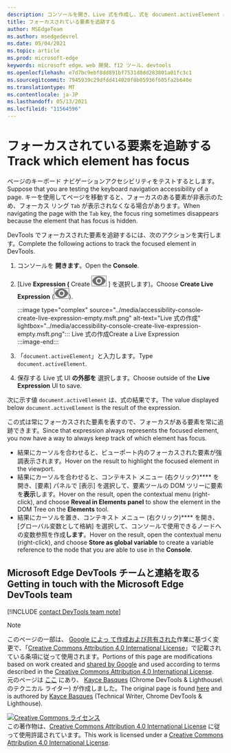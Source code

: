 ```yaml
---
description: コンソールを開き、Live 式を作成し、式を document.activeElement に設定します。
title: フォーカスされている要素を追跡する
author: MSEdgeTeam
ms.author: msedgedevrel
ms.date: 05/04/2021
ms.topic: article
ms.prod: microsoft-edge
keywords: microsoft edge、web 開発、f12 ツール、devtools
ms.openlocfilehash: e7d7bc9ebf8dd891bf7531d8dd283801a01fc3c1
ms.sourcegitcommit: 7945939c29dfdd414020f8b05936f605fa2b640e
ms.translationtype: MT
ms.contentlocale: ja-JP
ms.lasthandoff: 05/13/2021
ms.locfileid: "11564596"
---
```

<!-- Copyright Kayce Basques 

   Licensed under the Apache License, Version 2.0 (the "License");
   you may not use this file except in compliance with the License.
   You may obtain a copy of the License at

       https://www.apache.org/licenses/LICENSE-2.0

   Unless required by applicable law or agreed to in writing, software
   distributed under the License is distributed on an "AS IS" BASIS,
   WITHOUT WARRANTIES OR CONDITIONS OF ANY KIND, either express or implied.
   See the License for the specific language governing permissions and
   limitations under the License.  -->  
# <a name="track-which-element-has-focus"></a><span data-ttu-id="d88e8-104">フォーカスされている要素を追跡する</span><span class="sxs-lookup"><span data-stu-id="d88e8-104">Track which element has focus</span></span>  

<span data-ttu-id="d88e8-105">ページのキーボード ナビゲーションアクセシビリティをテストするとします。</span><span class="sxs-lookup"><span data-stu-id="d88e8-105">Suppose that you are testing the keyboard navigation accessibility of a page.</span></span>  <span data-ttu-id="d88e8-106">キーを使用してページを移動すると、フォーカスのある要素が非表示のため、フォーカス リング `Tab` が表示されなくなる場合があります。</span><span class="sxs-lookup"><span data-stu-id="d88e8-106">When navigating the page with the `Tab` key, the focus ring sometimes disappears because the element that has focus is hidden.</span></span>  

<span data-ttu-id="d88e8-107">DevTools でフォーカスされた要素を追跡するには、次のアクションを実行します。</span><span class="sxs-lookup"><span data-stu-id="d88e8-107">Complete the following actions to track the focused element in DevTools.</span></span>  

1.  <span data-ttu-id="d88e8-108">コンソールを **開きます**。</span><span class="sxs-lookup"><span data-stu-id="d88e8-108">Open the **Console**.</span></span>  
1.  <span data-ttu-id="d88e8-109">[Live **Expression \(** Create ![ Live Expression ](../media/create-live-expression-icon.msft.png) \] を選択します)。</span><span class="sxs-lookup"><span data-stu-id="d88e8-109">Choose **Create Live Expression** \(![Create Live Expression](../media/create-live-expression-icon.msft.png)\).</span></span>  
    
    :::image type="complex" source="../media/accessibility-console-create-live-expression-empty.msft.png" alt-text="Live 式の作成" lightbox="../media/accessibility-console-create-live-expression-empty.msft.png":::
       <span data-ttu-id="d88e8-111">Live 式の作成</span><span class="sxs-lookup"><span data-stu-id="d88e8-111">Create a Live Expression</span></span>  
    :::image-end:::  
    
1.  <span data-ttu-id="d88e8-112">「`document.activeElement`」と入力します。</span><span class="sxs-lookup"><span data-stu-id="d88e8-112">Type `document.activeElement`.</span></span>  
1.  <span data-ttu-id="d88e8-113">保存する Live 式 UI **の外部を** 選択します。</span><span class="sxs-lookup"><span data-stu-id="d88e8-113">Choose outside of the **Live Expression** UI to save.</span></span>  
    
<span data-ttu-id="d88e8-114">次に示す値 `document.activeElement` は、式の結果です。</span><span class="sxs-lookup"><span data-stu-id="d88e8-114">The value displayed below `document.activeElement` is the result of the expression.</span></span>  

<span data-ttu-id="d88e8-115">この式は常にフォーカスされた要素を表すので、フォーカスがある要素を常に追跡できます。</span><span class="sxs-lookup"><span data-stu-id="d88e8-115">Since that expression always represents the focused element, you now have a way to always keep track of which element has focus.</span></span>  

*   <span data-ttu-id="d88e8-116">結果にカーソルを合わせると、ビューポート内のフォーカスされた要素が強調表示されます。</span><span class="sxs-lookup"><span data-stu-id="d88e8-116">Hover on the result to highlight the focused element in the viewport.</span></span>  
*   <span data-ttu-id="d88e8-117">結果にカーソルを合わせると、コンテキスト メニュー \(右クリック\)\*\*\*\* を開き、[要素] パネルで [表示] を選択して、要素ツールの DOM ツリーに要素を**表示**します。</span><span class="sxs-lookup"><span data-stu-id="d88e8-117">Hover on the result, open the contextual menu \(right-click\), and choose **Reveal in Elements panel** to show the element in the DOM Tree on the **Elements** tool.</span></span>  
*   <span data-ttu-id="d88e8-118">結果にカーソルを置き、コンテキスト メニュー \(右クリック\)\*\*\*\* を開き、[グローバル変数として格納] を選択して、コンソールで使用できるノードへの変数参照を作成**します**。</span><span class="sxs-lookup"><span data-stu-id="d88e8-118">Hover on the result, open the contextual menu \(right-click\), and choose **Store as global variable** to create a variable reference to the node that you are able to use in the **Console**.</span></span>  

## <a name="getting-in-touch-with-the-microsoft-edge-devtools-team"></a><span data-ttu-id="d88e8-119">Microsoft Edge DevTools チームと連絡を取る</span><span class="sxs-lookup"><span data-stu-id="d88e8-119">Getting in touch with the Microsoft Edge DevTools team</span></span>  

[!INCLUDE [contact DevTools team note](../includes/contact-devtools-team-note.md)]  

<!-- links -->  

> [!NOTE]
> <span data-ttu-id="d88e8-120">このページの一部は、 [Google によっ て作成および共有された][GoogleSitePolicies]作業に基づく変更で、「[Creative Commons Attribution 4.0 International License][CCA4IL]」で記載されている条項に従って使用されます。</span><span class="sxs-lookup"><span data-stu-id="d88e8-120">Portions of this page are modifications based on work created and [shared by Google][GoogleSitePolicies] and used according to terms described in the [Creative Commons Attribution 4.0 International License][CCA4IL].</span></span>  
> <span data-ttu-id="d88e8-121">元のページは [ここ](https://developers.google.com/web/tools/chrome-devtools/accessibility/focus) にあり、 [Kayce Basques][KayceBasques] \(Chrome DevTools \& Lighthouse\ のテクニカル ライター) が作成しました。</span><span class="sxs-lookup"><span data-stu-id="d88e8-121">The original page is found [here](https://developers.google.com/web/tools/chrome-devtools/accessibility/focus) and is authored by [Kayce Basques][KayceBasques] \(Technical Writer, Chrome DevTools \& Lighthouse\).</span></span>  

[![Creative Commons ライセンス][CCby4Image]][CCA4IL]  
<span data-ttu-id="d88e8-123">この著作物は、[Creative Commons Attribution 4.0 International License][CCA4IL] に従って使用許諾されています。</span><span class="sxs-lookup"><span data-stu-id="d88e8-123">This work is licensed under a [Creative Commons Attribution 4.0 International License][CCA4IL].</span></span>  

[CCA4IL]: https://creativecommons.org/licenses/by/4.0  
[CCby4Image]: https://i.creativecommons.org/l/by/4.0/88x31.png  
[GoogleSitePolicies]: https://developers.google.com/terms/site-policies  
[KayceBasques]: https://developers.google.com/web/resources/contributors#kayce-basques  
